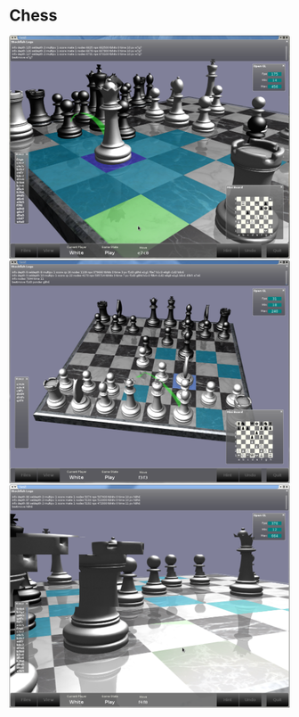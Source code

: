 # Chess

![screenshot](/screenshot.png?raw=true "Chess")
![screenshot](/screenshot2.png?raw=true "Chess")
![screenshot](/screenshot3.png?raw=true "Chess")
